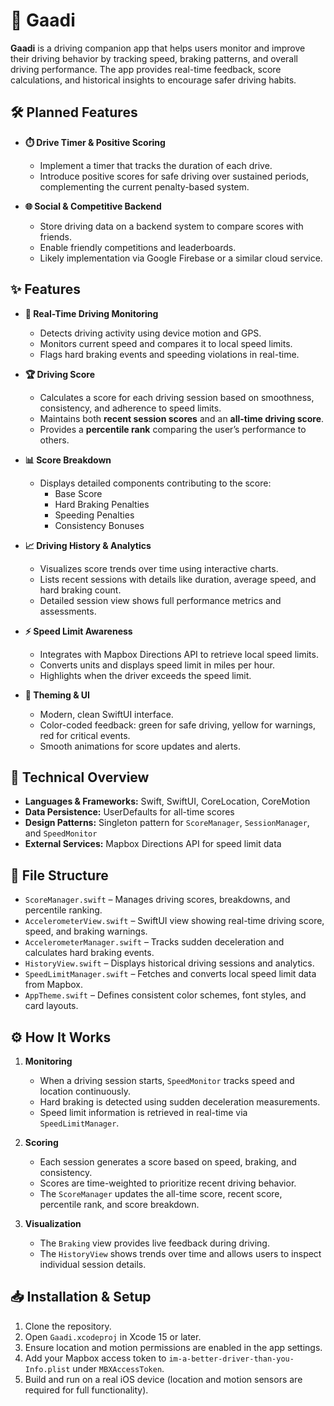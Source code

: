 # 🚗 Gaadi

**Gaadi** is a driving companion app that helps users monitor and improve their driving behavior by tracking speed, braking patterns, and overall driving performance. The app provides real-time feedback, score calculations, and historical insights to encourage safer driving habits.

## 🛠️ Planned Features

- **⏱️ Drive Timer & Positive Scoring**
  - Implement a timer that tracks the duration of each drive.
  - Introduce positive scores for safe driving over sustained periods, complementing the current penalty-based system.
  
- **🌐 Social & Competitive Backend**
  - Store driving data on a backend system to compare scores with friends.
  - Enable friendly competitions and leaderboards.
  - Likely implementation via Google Firebase or a similar cloud service.

## ✨ Features

- **🚦 Real-Time Driving Monitoring**
  - Detects driving activity using device motion and GPS.
  - Monitors current speed and compares it to local speed limits.
  - Flags hard braking events and speeding violations in real-time.
  
- **🏆 Driving Score**
  - Calculates a score for each driving session based on smoothness, consistency, and adherence to speed limits.
  - Maintains both **recent session scores** and an **all-time driving score**.
  - Provides a **percentile rank** comparing the user’s performance to others.

- **📊 Score Breakdown**
  - Displays detailed components contributing to the score:
    - Base Score
    - Hard Braking Penalties
    - Speeding Penalties
    - Consistency Bonuses

- **📈 Driving History & Analytics**
  - Visualizes score trends over time using interactive charts.
  - Lists recent sessions with details like duration, average speed, and hard braking count.
  - Detailed session view shows full performance metrics and assessments.

- **⚡ Speed Limit Awareness**
  - Integrates with Mapbox Directions API to retrieve local speed limits.
  - Converts units and displays speed limit in miles per hour.
  - Highlights when the driver exceeds the speed limit.

- **🎨 Theming & UI**
  - Modern, clean SwiftUI interface.
  - Color-coded feedback: green for safe driving, yellow for warnings, red for critical events.
  - Smooth animations for score updates and alerts.

## 🧰 Technical Overview

- **Languages & Frameworks:** Swift, SwiftUI, CoreLocation, CoreMotion
- **Data Persistence:** UserDefaults for all-time scores
- **Design Patterns:** Singleton pattern for `ScoreManager`, `SessionManager`, and `SpeedMonitor`
- **External Services:** Mapbox Directions API for speed limit data

## 📂 File Structure

- `ScoreManager.swift` – Manages driving scores, breakdowns, and percentile ranking.
- `AccelerometerView.swift` – SwiftUI view showing real-time driving score, speed, and braking warnings.
- `AccelerometerManager.swift` – Tracks sudden deceleration and calculates hard braking events.
- `HistoryView.swift` – Displays historical driving sessions and analytics.
- `SpeedLimitManager.swift` – Fetches and converts local speed limit data from Mapbox.
- `AppTheme.swift` – Defines consistent color schemes, font styles, and card layouts.

## ⚙️ How It Works

1. **Monitoring**
   - When a driving session starts, `SpeedMonitor` tracks speed and location continuously.
   - Hard braking is detected using sudden deceleration measurements.
   - Speed limit information is retrieved in real-time via `SpeedLimitManager`.

2. **Scoring**
   - Each session generates a score based on speed, braking, and consistency.
   - Scores are time-weighted to prioritize recent driving behavior.
   - The `ScoreManager` updates the all-time score, recent score, percentile rank, and score breakdown.

3. **Visualization**
   - The `Braking` view provides live feedback during driving.
   - The `HistoryView` shows trends over time and allows users to inspect individual session details.

## 📥 Installation & Setup

1. Clone the repository.
2. Open `Gaadi.xcodeproj` in Xcode 15 or later.
3. Ensure location and motion permissions are enabled in the app settings.
4. Add your Mapbox access token to `im-a-better-driver-than-you-Info.plist` under `MBXAccessToken`.
5. Build and run on a real iOS device (location and motion sensors are required for full functionality).
